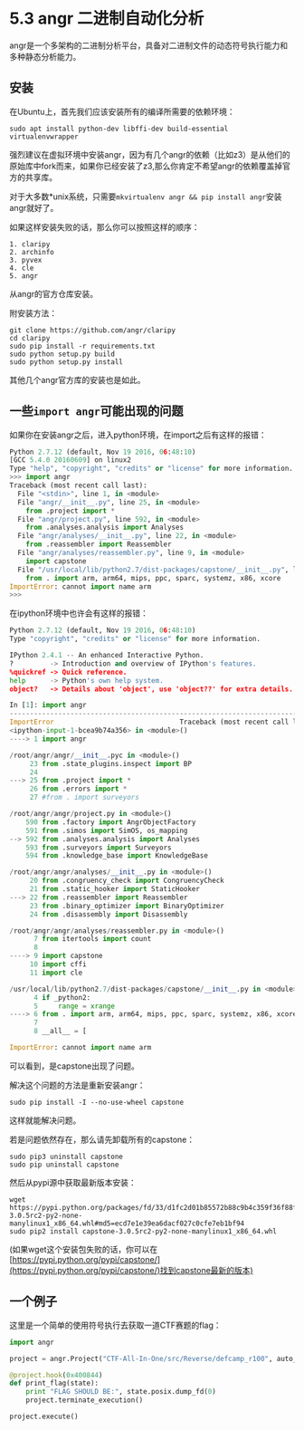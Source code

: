 # 5.3 angr 二进制自动化分析

angr是一个多架构的二进制分析平台，具备对二进制文件的动态符号执行能力和多种静态分析能力。

## 安装

在Ubuntu上，首先我们应该安装所有的编译所需要的依赖环境：

```shell
sudo apt install python-dev libffi-dev build-essential virtualenvwrapper
```

强烈建议在虚拟环境中安装angr，因为有几个angr的依赖（比如z3）是从他们的原始库中fork而来，如果你已经安装了z3,那么你肯定不希望angr的依赖覆盖掉官方的共享库。

对于大多数*unix系统，只需要`mkvirtualenv angr && pip install angr`安装angr就好了。

如果这样安装失败的话，那么你可以按照这样的顺序：

```text
1. claripy
2. archinfo
3. pyvex
4. cle
5. angr
```

从angr的官方仓库安装。

附安装方法：

```shell
git clone https://github.com/angr/claripy
cd claripy
sudo pip install -r requirements.txt
sudo python setup.py build
sudo python setup.py install
```

其他几个angr官方库的安装也是如此。

## 一些`import angr`可能出现的问题

如果你在安装angr之后，进入python环境，在import之后有这样的报错：

```python
Python 2.7.12 (default, Nov 19 2016, 06:48:10)
[GCC 5.4.0 20160609] on linux2
Type "help", "copyright", "credits" or "license" for more information.
>>> import angr
Traceback (most recent call last):
  File "<stdin>", line 1, in <module>
  File "angr/__init__.py", line 25, in <module>
    from .project import *
  File "angr/project.py", line 592, in <module>
    from .analyses.analysis import Analyses
  File "angr/analyses/__init__.py", line 22, in <module>
    from .reassembler import Reassembler
  File "angr/analyses/reassembler.py", line 9, in <module>
    import capstone
  File "/usr/local/lib/python2.7/dist-packages/capstone/__init__.py", line 6, in <module>
    from . import arm, arm64, mips, ppc, sparc, systemz, x86, xcore
ImportError: cannot import name arm
>>>
```

在ipython环境中也许会有这样的报错：

```python
Python 2.7.12 (default, Nov 19 2016, 06:48:10)
Type "copyright", "credits" or "license" for more information.

IPython 2.4.1 -- An enhanced Interactive Python.
?         -> Introduction and overview of IPython's features.
%quickref -> Quick reference.
help      -> Python's own help system.
object?   -> Details about 'object', use 'object??' for extra details.

In [1]: import angr
---------------------------------------------------------------------------
ImportError                               Traceback (most recent call last)
<ipython-input-1-bcea9b74a356> in <module>()
----> 1 import angr

/root/angr/angr/__init__.pyc in <module>()
     23 from .state_plugins.inspect import BP
     24
---> 25 from .project import *
     26 from .errors import *
     27 #from . import surveyors

/root/angr/angr/project.py in <module>()
    590 from .factory import AngrObjectFactory
    591 from .simos import SimOS, os_mapping
--> 592 from .analyses.analysis import Analyses
    593 from .surveyors import Surveyors
    594 from .knowledge_base import KnowledgeBase

/root/angr/angr/analyses/__init__.py in <module>()
     20 from .congruency_check import CongruencyCheck
     21 from .static_hooker import StaticHooker
---> 22 from .reassembler import Reassembler
     23 from .binary_optimizer import BinaryOptimizer
     24 from .disassembly import Disassembly

/root/angr/angr/analyses/reassembler.py in <module>()
      7 from itertools import count
      8
----> 9 import capstone
     10 import cffi
     11 import cle

/usr/local/lib/python2.7/dist-packages/capstone/__init__.py in <module>()
      4 if _python2:
      5     range = xrange
----> 6 from . import arm, arm64, mips, ppc, sparc, systemz, x86, xcore
      7
      8 __all__ = [

ImportError: cannot import name arm
```

可以看到，是capstone出现了问题。

解决这个问题的方法是重新安装angr：

```shell
sudo pip install -I --no-use-wheel capstone
```

这样就能解决问题。

若是问题依然存在，那么请先卸载所有的capstone：

```shell
sudo pip3 uninstall capstone
sudo pip uninstall capstone
```

然后从pypi源中获取最新版本安装：

```shell
wget https://pypi.python.org/packages/fd/33/d1fc2d01b85572b88c9b4c359f36f88f8c32f2f0b9ffb2d21cd41bad2257/capstone-3.0.5rc2-py2-none-manylinux1_x86_64.whl#md5=ecd7e1e39ea6dacf027c0cfe7eb1bf94
sudo pip2 install capstone-3.0.5rc2-py2-none-manylinux1_x86_64.whl
```

(如果wget这个安装包失败的话，你可以在[https://pypi.python.org/pypi/capstone/](https://pypi.python.org/pypi/capstone/)找到capstone最新的版本)

## 一个例子

这里是一个简单的使用符号执行去获取一道CTF赛题的flag：

```python
import angr

project = angr.Project("CTF-All-In-One/src/Reverse/defcamp_r100", auto_load_libs=False)

@project.hook(0x400844)
def print_flag(state):
    print "FLAG SHOULD BE:", state.posix.dump_fd(0)
    project.terminate_execution()

project.execute()
```
